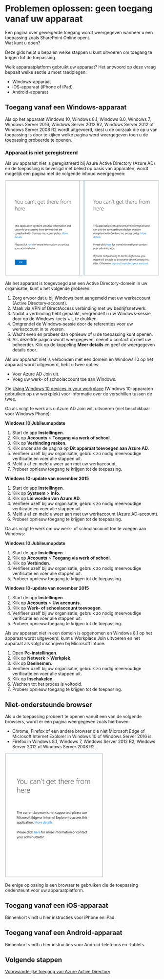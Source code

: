 <properties
    pageTitle="Problemen oplossen: geen toegang vanaf uw apparaat | Microsoft Azure"
    description="Dit onderwerp helpt u bepalen welke stappen u kunt volgen om toegang te krijgen tot een bepaalde toepassing."
    services="active-directory"
    keywords="voorwaardelijke toegang op basis van een apparaat, apparaatregistratie, apparaatregistratie inschakelen, apparaatregistratie en MDM"
    documentationCenter=""
    authors="markusvi"
    manager="femila"
    editor=""/>

<tags
    ms.service="active-directory"
    ms.workload="identity"
    ms.tgt_pltfrm="na"
    ms.devlang="na"
    ms.topic="get-started-article"
    ms.date="08/23/2016"
    ms.author="markvi"/>



# Problemen oplossen: geen toegang vanaf uw apparaat

Een pagina over geweigerde toegang wordt weergegeven wanneer u een toepassing zoals SharePoint Online opent.  
Wat kunt u doen?

Deze gids helpt u bepalen welke stappen u kunt uitvoeren om toegang te krijgen tot de toepassing.



Welk apparaatplatform gebruikt uw apparaat?
Het antwoord op deze vraag bepaalt welke sectie u moet raadplegen:


-   Windows-apparaat
-   iOS-apparaat (iPhone of iPad)
-   Android-apparaat

## Toegang vanaf een Windows-apparaat

Als op het apparaat Windows 10, Windows 8.1, Windows 8.0, Windows 7, Windows Server 2016, Windows Server 2012 R2, Windows Server 2012 of Windows Server 2008 R2 wordt uitgevoerd, kiest u de oorzaak die op u van toepassing is door te kijken welke pagina werd weergegeven toen u de toepassing probeerde te openen.

### Apparaat is niet geregistreerd

Als uw apparaat niet is geregistreerd bij Azure Active Directory (Azure AD) en de toepassing is beveiligd met beleid op basis van apparaten, wordt mogelijk een pagina met de volgende inhoud weergegeven:

![Berichten over ontoegankelijke toepassingen voor niet-geregistreerde apparaten](./media/active-directory-conditional-access-device-remediation/01.png "Scenario")



Als het apparaat is toegevoegd aan een Active Directory-domein in uw organisatie, kunt u het volgende proberen:

1.  Zorg ervoor dat u bij Windows bent aangemeld met uw werkaccount (Active Directory-account).
2.  Maak via VPN of DirectAccess verbinding met uw bedrijfsnetwerk.
3.  Nadat u verbinding hebt gemaakt, vergrendelt u uw Windows-sessie door op de Windows-toets + L te drukken.
4.  Ontgrendel de Windows-sessie door de referenties voor uw werkaccount in te voeren.
5.  Wacht even en probeer dan opnieuw of u de toepassing kunt openen.
6.  Als dezelfde pagina wordt weergegeven, neemt u contact op met uw beheerder. Klik op de koppeling **Meer details** en geef de weergegeven details door.

Als uw apparaat niet is verbonden met een domein en Windows 10 op het apparaat wordt uitgevoerd, hebt u twee opties:

- Voer Azure AD Join uit.
- Voeg uw werk- of schoolaccount toe aan Windows.

Zie [Using Windows 10 devices in your workplace](active-directory-azureadjoin-windows10-devices.md) (Windows 10-apparaten gebruiken op uw werkplek) voor informatie over de verschillen tussen de twee.

Ga als volgt te werk als u Azure AD Join wilt uitvoeren (niet beschikbaar voor Windows Phone):

**Windows 10 Jubileumupdate**

1.  Start de app **Instellingen**.
2.  Klik op **Accounts** > **Toegang via werk of school**.
3.  Klik op **Verbinding maken**.
4.  Klik onder aan de pagina op **Dit apparaat toevoegen aan Azure AD**.
5.  Verifieer uzelf bij uw organisatie, gebruik zo nodig meervoudige verificatie en voer alle stappen uit.
6.  Meld u af en meld u weer aan met uw werkaccount.
7.  Probeer opnieuw toegang te krijgen tot de toepassing.




**Windows 10-update van november 2015**


1.  Start de app **Instellingen**.
2.  Klik op **Systeem** > **Info**.
3.  Klik op **Lid worden van Azure AD**.
4.  Verifieer uzelf bij uw organisatie, gebruik zo nodig meervoudige verificatie en voer alle stappen uit.
5.  Meld u af en meld u weer aan met uw werkaccount (Azure AD-account).
6.  Probeer opnieuw toegang te krijgen tot de toepassing.

Ga als volgt te werk om uw werk- of schoolaccount toe te voegen aan Windows:

**Windows 10 Jubileumupdate**

1.  Start de app **Instellingen**.
2.  Klik op **Accounts** > **Toegang via werk of school**.
3.  Klik op **Verbinden**.
4.  Verifieer uzelf bij uw organisatie, gebruik zo nodig meervoudige verificatie en voer alle stappen uit.
5.  Probeer opnieuw toegang te krijgen tot de toepassing.


**Windows 10-update van november 2015**

1.  Start de app **Instellingen**.
2.  Klik op **Accounts** > **Uw accounts**.
3.  Klik op **Werk- of schoolaccount toevoegen**.
4.  Verifieer uzelf bij uw organisatie, gebruik zo nodig meervoudige verificatie en voer alle stappen uit.
5.  Probeer opnieuw toegang te krijgen tot de toepassing.

Als uw apparaat niet in een domein is opgenomen en Windows 8.1 op het apparaat wordt uitgevoerd, kunt u Workplace Join uitvoeren en het apparaat als volgt inschrijven bij Microsoft Intune:

1.  Open **Pc-instellingen**.
2.  Klik op **Netwerk** > **Werkplek**.
3.  Klik op **Deelnemen**.
4.  Verifieer uzelf bij uw organisatie, gebruik zo nodig meervoudige verificatie en voer alle stappen uit.
5.  Klik op **Inschakelen**.
6.  Wachten tot het proces is voltooid.
7.  Probeer opnieuw toegang te krijgen tot de toepassing.


## Niet-ondersteunde browser

Als u de toepassing probeert te openen vanuit een van de volgende browsers, wordt er een pagina weergegeven zoals hierboven:

- Chrome, Firefox of een andere browser die niet Microsoft Edge of Microsoft Internet Explorer in Windows 10 of Windows Server 2016 is.
- Firefox in Windows 8.1, Windows 7, Windows Server 2012 R2, Windows Server 2012 of Windows Server 2008 R2.

![Berichten over ontoegankelijke toepassingen voor niet-ondersteunde browsers](./media/active-directory-conditional-access-device-remediation/02.png "Scenario")


De enige oplossing is een browser te gebruiken die de toepassing ondersteunt voor uw apparaatplatform.

## Toegang vanaf een iOS-apparaat
Binnenkort vindt u hier instructies voor iPhone en iPad.

## Toegang vanaf een Android-apparaat
Binnenkort vindt u hier instructies voor Android-telefoons en -tablets.

## Volgende stappen

[Voorwaardelijke toegang van Azure Active Directory](active-directory-conditional-access.md)



<!--HONumber=Sep16_HO3-->


